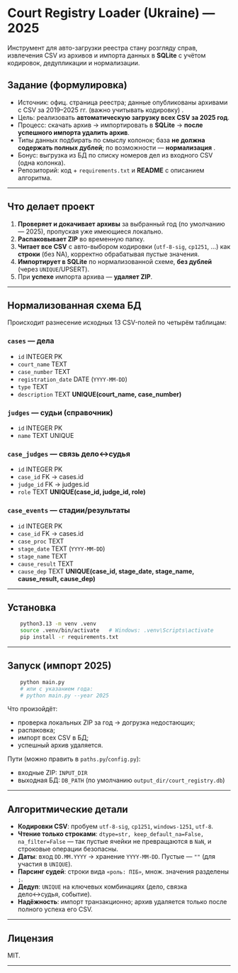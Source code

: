# Court Registry Loader (Ukraine) — 2025

Инструмент для авто-загрузки реестра стану розгляду справ, извлечения CSV из архивов и импорта данных в **SQLite** с
учётом кодировок, дедупликации и нормализации.

## Задание (формулировка)

* Источник: офиц. страница реестра; данные опубликованы архивами с CSV за 2019–2025 гг. (важно учитывать кодировку)
  .&#x20;
* Цель: реализовать **автоматическую загрузку всех CSV за 2025 год**.&#x20;
* Процесс: скачать архив → импортировать в **SQLite** → **после успешного импорта удалить архив**.&#x20;
* Типы данных подбирать по смыслу колонок; база **не должна содержать полных дублей**; по возможности — **нормализация**
  .&#x20;
* Бонус: выгрузка из БД по списку номеров дел из входного CSV (одна колонка).&#x20;
* Репозиторий: код + `requirements.txt` и **README** с описанием алгоритма.&#x20;

---

## Что делает проект

1. **Проверяет и докачивает архивы** за выбранный год (по умолчанию — 2025), пропуская уже имеющиеся локально.
2. **Распаковывает ZIP** во временную папку.
3. **Читает все CSV** с авто-выбором кодировки (`utf-8-sig`, `cp1251`, …) как **строки** (без NA), корректно обрабатывая
   пустые значения.
4. **Импортирует в SQLite** по нормализованной схеме, **без дублей** (через `UNIQUE`/UPSERT).
5. При **успехе** импорта архива — **удаляет ZIP**.

---

## Нормализованная схема БД

Происходит разнесение исходных 13 CSV-полей по четырём таблицам:

### `cases` — дела

* `id` INTEGER PK
* `court_name` TEXT
* `case_number` TEXT
* `registration_date` DATE (`YYYY-MM-DD`)
* `type` TEXT
* `description` TEXT
  **UNIQUE(court\_name, case\_number)**

### `judges` — судьи (справочник)

* `id` INTEGER PK
* `name` TEXT UNIQUE

### `case_judges` — связь дело↔судья

* `id` INTEGER PK
* `case_id` FK → cases.id
* `judge_id` FK → judges.id
* `role` TEXT
  **UNIQUE(case\_id, judge\_id, role)**

### `case_events` — стадии/результаты

* `id` INTEGER PK
* `case_id` FK → cases.id
* `case_proc` TEXT
* `stage_date` TEXT (`YYYY-MM-DD`)
* `stage_name` TEXT
* `cause_result` TEXT
* `cause_dep` TEXT
  **UNIQUE(case\_id, stage\_date, stage\_name, cause\_result, cause\_dep)**

---

## Установка

```bash
    python3.13 -m venv .venv
    source .venv/bin/activate   # Windows: .venv\Scripts\activate
    pip install -r requirements.txt
```

---

## Запуск (импорт 2025)

```bash
    python main.py
    # или с указанием года:
    # python main.py --year 2025
```

Что произойдёт:

* проверка локальных ZIP за год → догрузка недостающих;
* распаковка;
* импорт всех CSV в БД;
* успешный архив удаляется.

Пути (можно править в `paths.py`/`config.py`):

* входные ZIP: `INPUT_DIR`
* выходная БД: `DB_PATH` (по умолчанию `output_dir/court_registry.db`)

---

## Алгоритмические детали

* **Кодировки CSV**: пробуем `utf-8-sig`, `cp1251`, `windows-1251`, `utf-8`.
* **Чтение только строками**: `dtype=str, keep_default_na=False, na_filter=False` — так пустые ячейки не превращаются в
  `NaN`, и строковые операции безопасны.
* **Даты**: вход `DD.MM.YYYY` → хранение `YYYY-MM-DD`. Пустые — `""` (для участия в `UNIQUE`).
* **Парсинг судей**: строки вида `«роль: ПІБ»`, множ. значения разделены `;`.
* **Дедуп**: `UNIQUE` на ключевых комбинациях (дело, связка дело↔судья, событие).
* **Надёжность**: импорт транзакционно; архив удаляется только после полного успеха его CSV.

---

## Лицензия

MIT.

---
